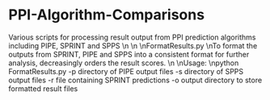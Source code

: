 # PPI-Algorithm-Comparisons
Various scripts for processing result output from PPI prediction algorithms including PIPE, SPRINT and SPPS
\n
\n
\nFormatResults.py
\nTo format the outputs from SPRINT, PIPE and SPPS into a consistent format for further analysis, decreasingly orders the result scores. 
\n
\nUsage:
\npython FormatResults.py -p directory of PIPE output files -s directory of SPPS output files -r file containing SPRINT predictions -o output directory to store formatted result files
